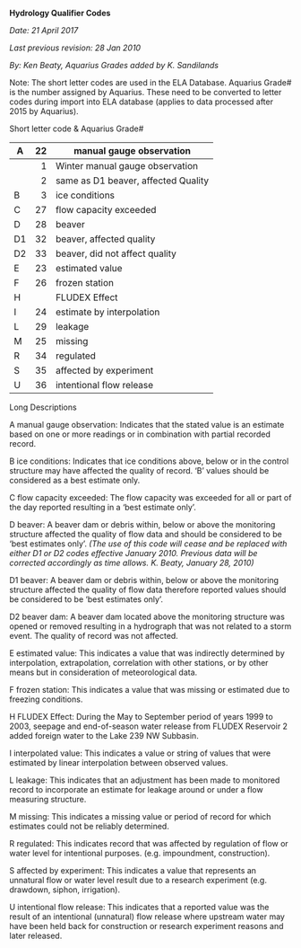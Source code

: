 **Hydrology Qualifier Codes**

*Date: 21 April 2017*

*Last previous revision: 28 Jan 2010*

*By: Ken Beaty, Aquarius Grades added by K. Sandilands*

Note: The short letter codes are used in the ELA Database. Aquarius Grade# is the number assigned by Aquarius. These need to be converted to letter codes during import into ELA database (applies to data processed after 2015 by Aquarius).

Short letter code & Aquarius Grade#

| A   |  22 | manual gauge observation            |
|-----|----:|-------------------------------------|
|     |   1 | Winter manual gauge observation     |
|     |   2 | same as D1 beaver, affected Quality |
| B   |   3 | ice conditions                      |
| C   |  27 | flow capacity exceeded              |
| D   |  28 | beaver                              |
| D1  |  32 | beaver, affected quality            |
| D2  |  33 | beaver, did not affect quality      |
| E   |  23 | estimated value                     |
| F   |  26 | frozen station                      |
| H   |     | FLUDEX Effect                       |
| I   |  24 | estimate by interpolation           |
| L   |  29 | leakage                             |
| M   |  25 | missing                             |
| R   |  34 | regulated                           |
| S   |  35 | affected by experiment              |
| U   |  36 | intentional flow release            |

Long Descriptions

A manual gauge observation: Indicates that the stated value is an estimate based on one or more readings or in combination with partial recorded record.

B ice conditions: Indicates that ice conditions above, below or in the control structure may have affected the quality of record. ‘B’ values should be considered as a best estimate only.

C flow capacity exceeded: The flow capacity was exceeded for all or part of the day reported resulting in a ‘best estimate only’.

D beaver: A beaver dam or debris within, below or above the monitoring structure affected the quality of flow data and should be considered to be ‘best estimates only’. *(The use of this code will cease and be replaced with either D1 or D2 codes effective January 2010. Previous data will be corrected accordingly as time allows. K. Beaty, January 28, 2010)*

D1 beaver: A beaver dam or debris within, below or above the monitoring structure affected the quality of flow data therefore reported values should be considered to be ‘best estimates only’.

D2 beaver dam: A beaver dam located above the monitoring structure was opened or removed resulting in a hydrograph that was not related to a storm event. The quality of record was not affected.

E estimated value: This indicates a value that was indirectly determined by interpolation, extrapolation, correlation with other stations, or by other means but in consideration of meteorological data.

F frozen station: This indicates a value that was missing or estimated due to freezing conditions.

H FLUDEX Effect: During the May to September period of years 1999 to 2003, seepage and end-of-season water release from FLUDEX Reservoir 2 added foreign water to the Lake 239 NW Subbasin.

I interpolated value: This indicates a value or string of values that were estimated by linear interpolation between observed values.

L leakage: This indicates that an adjustment has been made to monitored record to incorporate an estimate for leakage around or under a flow measuring structure.

M missing: This indicates a missing value or period of record for which estimates could not be reliably determined.

R regulated: This indicates record that was affected by regulation of flow or water level for intentional purposes. (e.g. impoundment, construction).

S affected by experiment: This indicates a value that represents an unnatural flow or water level result due to a research experiment (e.g. drawdown, siphon, irrigation).

U intentional flow release: This indicates that a reported value was the result of an intentional (unnatural) flow release where upstream water may have been held back for construction or research experiment reasons and later released.
